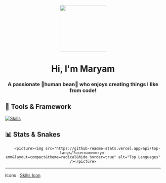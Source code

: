 <div align="center">
  <img height="150" src="https://media3.giphy.com/media/v1.Y2lkPTc5MGI3NjExeTRuejdudWY3bzF6YXl0Z25oYXd3Nm1qNXZ0eGJhYWM2d3hwMnlpdyZlcD12MV9naWZzX3NlYXJjaCZjdD1n/L1R1tvI9svkIWwpVYr/100.webp"  />
</div>

###

<h1 align="center">Hi, I'm Maryam</h1>
<h3 align="center">A passionate 🫘human bean🫘 who enjoys creating things I like from code!</h3>
 


<p align="left">
</p>

## 🔧 Tools & Framework


[![Skills](https://skills.syvixor.com/api/icons?perline=7&i=python,googlecolaboratory,jupyter,pytorch,tensorflow,huggingface,html,css3,javascript,typescript,reactjs,tailwindcss,astro,fastapi,googlegemini,googlecloud,mysql,firebase,supabase,figma)](https://github.com/syvixor/skills-icons)



## 📊 Stats & Snakes


<div align="center">
   
        <picture><img src="https://github-readme-stats.vercel.app/api/top-langs/?username=mrym-emm&layout=compact&theme=radical&hide_border=true" alt="Top Languages" /></picture>
     
 
     
</div>

<hr/>

Icons : [Skills Icon](https://github.com/syvixor/skills-icons)  
